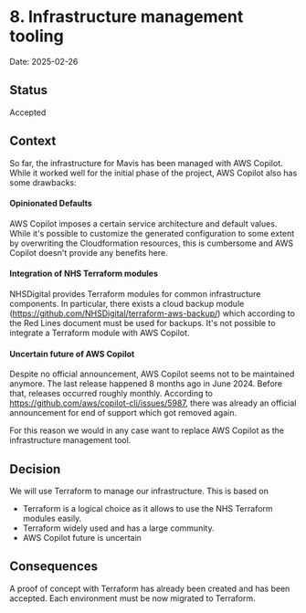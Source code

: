 # 8. Infrastructure management tooling

Date: 2025-02-26

## Status

Accepted

## Context

So far, the infrastructure for Mavis has been managed with AWS Copilot. While it worked well for the initial phase
of the project, AWS Copilot also has some drawbacks:

#### Opinionated Defaults

AWS Copilot imposes a certain service architecture and default values.
While it's possible to customize the generated configuration to some extent by overwriting the Cloudformation resources,
this is cumbersome and AWS Copilot doesn't provide any benefits here.

#### Integration of NHS Terraform modules

NHSDigital provides Terraform modules for common infrastructure components. In particular, there exists a cloud backup
module (https://github.com/NHSDigital/terraform-aws-backup/) which according to the Red Lines document must be used for backups.
It's not possible to integrate a Terraform module with AWS Copilot.

#### Uncertain future of AWS Copilot

Despite no official announcement, AWS Copilot seems not to be maintained anymore.
The last release happened 8 months ago in June 2024. Before that, releases occurred roughly monthly. According to
https://github.com/aws/copilot-cli/issues/5987, there was already an official announcement for end of support which got removed again.

For this reason we would in any case want to replace AWS Copilot as the infrastructure management tool.

## Decision

We will use Terraform to manage our infrastructure. This is based on

- Terraform is a logical choice as it allows to use the NHS Terraform modules easily.
- Terraform widely used and has a large community.
- AWS Copilot future is uncertain

## Consequences

A proof of concept with Terraform has already been created and has been accepted. Each environment must be now migrated to Terraform.
